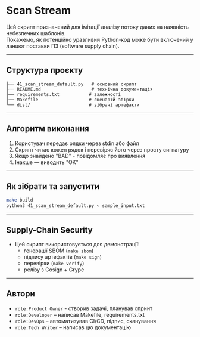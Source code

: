# Scan Stream 

Цей скрипт призначений для імітації аналізу потоку даних на наявність небезпечних шаблонів.  
Покажемо, як потенційно уразливий Python-код може бути включений у ланцюг поставки ПЗ (software supply chain).

---

## Структура проєкту

```
├── 41_scan_stream_default.py   # основний скрипт
├── README.md                   # технічна документація
├── requirements.txt           # залежності
├── Makefile                   # сценарій збірки
└── dist/                      # зібрані артефакти
```

---

## Алгоритм виконання

1. Користувач передає рядки через stdin або файл
2. Скрипт читає кожен рядок і перевіряє його через просту сигнатуру
3. Якщо знайдено "BAD" - повідомляє про виявлення
4. Інакше — виводить "OK"

---

## Як зібрати та запустити

```bash
make build
python3 41_scan_stream_default.py < sample_input.txt
```

---

## Supply-Chain Security

- Цей скрипт використовується для демонстрації:
  - генерації SBOM (`make sbom`)
  - підпису артефактів (`make sign`)
  - перевірки (`make verify`)
  - релізу з Cosign + Grype

---

## Автори 

- `role:Product Owner` - створив задачі, планував спринт
- `role:Developer` – написав Makefile, requirements.txt
- `role:DevOps` – автоматизував CI/CD, підпис, сканування
- `role:Tech Writer` – написав цю документацію
